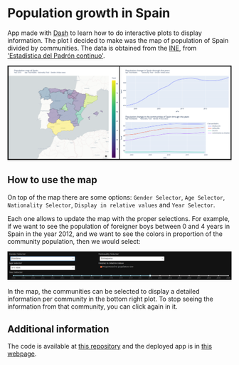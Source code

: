 # Population growth in Spain

App made with [Dash](https://dash.plotly.com/) to learn how to do interactive plots to display information. The plot I decided to make was the map of population of Spain divided by communities. The data is obtained from the [INE](https://www.ine.es/index.htm), from ['Estadística del Padrón continuo']("https://www.ine.es/dyngs/INEbase/es/operacion.htm?c=Estadistica_C&cid=1254736177012&menu=ultiDatos&idp=1254734710990#).


![Plots](./images/plots.png)


## How to use the map

On top of the map there are some options: `Gender Selector`, `Age Selector`, `Nationality Selector`, `Display in relative values` and `Year Selector`.

Each one allows to update the map with the proper selections. For example, if we want to see the population of foreigner boys between 0 and 4 years in Spain in the year 2012, and we want to see the colors in proportion of the community population, then we would select:

![Selector image](./images/selector.png)

In the map, the communities can be selected to display a detailed information per community in the bottom right plot. To stop seeing the information from that community, you can click again in it.



## Additional information

The code is available at [this repository](https://github.com/Pheithar/SpainPopulationDash) and the deployed app is in [this webpage]().
